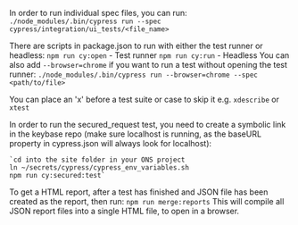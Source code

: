 In order to run individual spec files, you can run:
    `./node_modules/.bin/cypress run --spec cypress/integration/ui_tests/<file_name>`
    
There are scripts in package.json to run with either the test runner or headless:
    `npm run cy:open` - Test runner
    `npm run cy:run` - Headless
You can also add `--browser=chrome` if you want to run a test without opening the test runner:
    `./node_modules/.bin/cypress run --browser=chrome --spec <path/to/file>`

You can place an 'x' before a test suite or case to skip it e.g. `xdescribe` or `xtest`

In order to run the secured_request test, you need to create a symbolic link in the keybase repo (make sure localhost is
running, as the baseURL property in cypress.json will always look for localhost):
    
    
    `cd into the site folder in your ONS project
    ln ~/secrets/cypress/cypress_env_variables.sh
    npm run cy:secured:test`
       
To get a HTML report, after a test has finished and JSON file has been created as the report, then run:
    `npm run merge:reports`
This will compile all JSON report files into a single HTML file, to open in a browser.